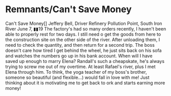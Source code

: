 # Remnants/Can't Save Money

Can't Save Money[]
Jeffery Bell, Driver
Refinery Pollution Point, South Iron River
June 7, ▮▮19
The factory's had so many orders recently, I haven't been able to properly rest for two days. I still need o get the goods from here to the construction site on the other side of the river. After unloading them, I need to check the quantity, and then return for a second trip. The boss doesn't care how tired I get behind the wheel, he just sits back on his sofa and watches the numbers go up in his bank account.
When will I have saved up enough to marry Elena?
Randall's such a cheapskate, he's always trying to screw me out of my overtime. At least Rafael's river, plus I met Elena through him. To think, the yoga teacher of my boss's brother, someone so beautiful (and flexible...) would fall in love with me! Just thinking about it is motivating me to get back to ork and starts earning more money!
